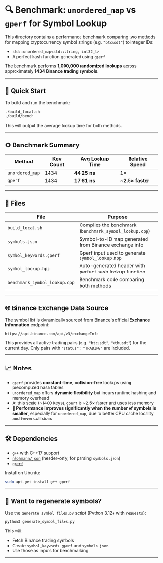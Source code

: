 # 🔍 Benchmark: `unordered_map` vs `gperf` for Symbol Lookup

This directory contains a performance benchmark comparing two methods for mapping cryptocurrency symbol strings (e.g. `"btcusdt"`) to integer IDs:

- `std::unordered_map<std::string, int32_t>`
- A perfect hash function generated using `gperf`

The benchmark performs **1,000,000 randomized lookups** across approximately **1434 Binance trading symbols**.

---

## 🚀 Quick Start

To build and run the benchmark:

```sh
./build_local.sh
./build/bench
```

This will output the average lookup time for both methods.

---

## ⚙️ Benchmark Summary

| Method             | Key Count | Avg Lookup Time | Relative Speed |
|--------------------|-----------|------------------|----------------|
| `unordered_map`     | 1434      | **44.25 ns**      | 1×             |
| `gperf`             | 1434      | **17.61 ns**      | ~**2.5× faster** |

---

## 📂 Files

| File                   | Purpose                                                                 |
|------------------------|-------------------------------------------------------------------------|
| `build_local.sh`       | Compiles the benchmark (`benchmark_symbol_lookup.cpp`)                  |
| `symbols.json`         | Symbol-to-ID map generated from Binance exchange info                   |
| `symbol_keywords.gperf`| Gperf input used to generate `symbol_lookup.hpp`                        |
| `symbol_lookup.hpp`    | Auto-generated header with perfect hash lookup function                 |
| `benchmark_symbol_lookup.cpp` | Benchmark code comparing both methods                         |

---

## 🌐 Binance Exchange Data Source

The symbol list is dynamically sourced from Binance's official **Exchange Information** endpoint:

```
https://api.binance.com/api/v3/exchangeInfo
```

This provides all active trading pairs (e.g. `"btcusdt"`, `"ethusdt"`) for the current day. Only pairs with `"status": "TRADING"` are included.

---

## 📈 Notes

- `gperf` provides **constant-time, collision-free** lookups using precomputed hash tables
- `unordered_map` offers **dynamic flexibility** but incurs runtime hashing and memory overhead
- At this scale (~1400 keys), `gperf` is ~2.5× faster and uses less memory
- 🧠 **Performance improves significantly when the number of symbols is smaller**, especially for `unordered_map`, due to better CPU cache locality and fewer collisions

---

## 🛠️ Dependencies

- `g++` with C++17 support
- [`nlohmann/json`](https://github.com/nlohmann/json) (header-only, for parsing `symbols.json`)
- [`gperf`](https://www.gnu.org/software/gperf/)

Install on Ubuntu:

```sh
sudo apt-get install g++ gperf
```

---

## 🧪 Want to regenerate symbols?

Use the `generate_symbol_files.py` script (Python 3.12+ with `requests`):

```sh
python3 generate_symbol_files.py
```

This will:
- Fetch Binance trading symbols
- Create `symbol_keywords.gperf` and `symbols.json`
- Use those as inputs for benchmarking

---

